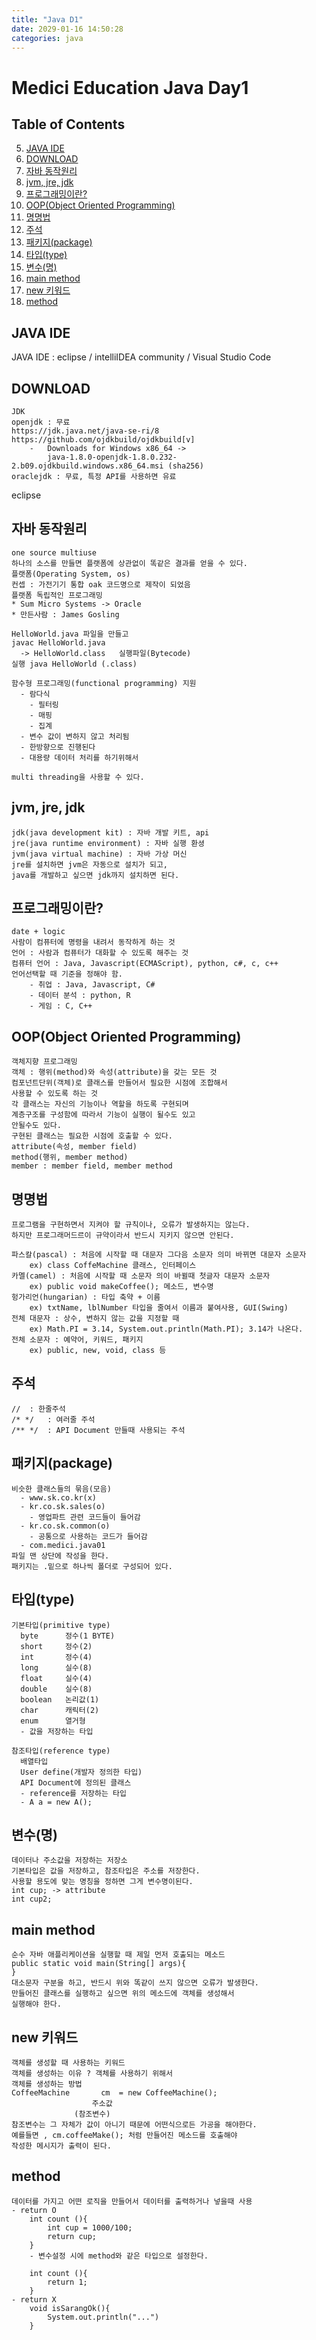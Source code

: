 ```yaml
---
title: "Java D1"
date: 2029-01-16 14:50:28
categories: java
---
```


# Medici Education Java Day1

## Table of Contents
  5. [JAVA IDE](#java-ide)
  6. [DOWNLOAD](#download)
  7. [자바 동작원리](#java-motion)
  8. [jvm, jre, jdk](#jvm-jre-jdk)
  9. [프로그래밍이란?](#programming)
  10. [OOP(Object Oriented Programming)](#oop)
  11. [명명법](#nomenclature)
  12. [주석](#comment)
  13. [패키지(package)](#package)
  14. [타입(type)](#type)
  15. [변수(명)](#parameter)
  16. [main method](#main-method)
  17. [new 키워드](#new)
  18. [method](#method)
  
  
## JAVA IDE
JAVA IDE : eclipse / intelliIDEA community / Visual Studio Code

## DOWNLOAD
	JDK
	openjdk : 무료
	https://jdk.java.net/java-se-ri/8
	https://github.com/ojdkbuild/ojdkbuild[v]
		- 	Downloads for Windows x86_64 ->
			java-1.8.0-openjdk-1.8.0.232-2.b09.ojdkbuild.windows.x86_64.msi (sha256)
	oraclejdk : 무료, 특정 API를 사용하면 유료
  eclipse

## 자바 동작원리
	one source multiuse
	하나의 소스를 만들면 플랫폼에 상관없이 똑같은 결과를 얻을 수 있다.
	플랫폼(Operating System, os)
	컨셉 : 가전기기 통합 oak 코드명으로 제작이 되었음
	플랫폼 독립적인 프로그래밍
	* Sum Micro Systems -> Oracle
	* 만든사람 : James Gosling

	HelloWorld.java 파일을 만들고
	javac HelloWorld.java
	  -> HelloWorld.class	실행파일(Bytecode)
	실행 java HelloWorld (.class)

	함수형 프로그래밍(functional programming) 지원
	  - 람다식
	    - 필터링
	    - 매핑
	    - 집계
	  - 변수 값이 변하지 않고 처리됨
	  - 한방향으로 진행된다
	  - 대용량 데이터 처리를 하기위해서

	multi threading을 사용할 수 있다.

## jvm, jre, jdk
	jdk(java development kit) : 자바 개발 키트, api
	jre(java runtime environment) : 자바 실행 환셩
	jvm(java virtual machine) : 자바 가상 머신
	jre를 설치하면 jvm은 자동으로 설치가 되고,
	java를 개발하고 싶으면 jdk까지 설치하면 된다.

## 프로그래밍이란?
	date + logic
	사람이 컴퓨터에 명령을 내려서 동작하게 하는 것
	언어 : 사람과 컴퓨터가 대화할 수 있도록 해주는 것
	컴퓨터 언어 : Java, Javascript(ECMAScript), python, c#, c, c++
	언어선택할 때 기준을 정해야 함.
		- 취업 : Java, Javascript, C#
		- 데이터 분석 : python, R
		- 게임 : C, C++

## OOP(Object Oriented Programming)
	객체지향 프로그래밍
	객체 : 행위(method)와 속성(attribute)을 갖는 모든 것
	컴포넌트단위(객체)로 클래스를 만들어서 필요한 시점에 조합해서
	사용할 수 있도록 하는 것
	각 클래스는 자신의 기능이나 역할을 하도록 구현되며
	계층구조를 구성함에 따라서 기능이 실행이 될수도 있고
	안될수도 있다.
	구현된 클래스는 필요한 시점에 호출할 수 있다.
	attribute(속성, member field)
	method(행위, member method)
	member : member field, member method

## 명명법
	프로그램을 구현하면서 지켜야 할 규칙이나, 오류가 발생하지는 않는다.
	하지만 프로그래머드르이 규약이라서 반드시 지키지 않으면 안된다.

	파스칼(pascal) : 처음에 시작할 때 대문자 그다음 소문자 의미 바뀌면 대문자 소문자
		ex) class CoffeMachine 클래스, 인터페이스
	카멜(camel) : 처음에 시작할 때 소문자 의이 바뀔때 첫글자 대문자 소문자
		ex) public void makeCoffee(); 메소드, 변수명
	헝가리언(hungarian) : 타입 축약 + 이름
		ex) txtName, lblNumber 타입을 줄여서 이름과 붙여사용, GUI(Swing)
	전체 대문자 : 상수, 변하지 않는 값을 지정할 때
		ex) Math.PI = 3.14, System.out.println(Math.PI); 3.14가 나온다.
	전체 소문자 : 예약어, 키워드, 패키지
		ex) public, new, void, class 등 

## 주석
	//	: 한줄주석
	/* */  	: 여러줄 주석
	/** */ 	: API Document 만들때 사용되는 주석

## 패키지(package)
	비슷한 클래스들의 묶음(모음)	
	  - www.sk.co.kr(x)
	  - kr.co.sk.sales(o)
	    - 영업파트 관련 코드들이 들어감
	  - kr.co.sk.common(o)
	    - 공통으로 사용하는 코드가 들어감
	  - com.medici.java01
	파일 맨 상단에 작성을 한다.
	패키지는 .밑으로 하나씩 폴더로 구성되어 있다.

## 타입(type)
	기본타입(primitive type)
	  byte 		정수(1 BYTE)
	  short 	정수(2)
	  int 		정수(4)
	  long		실수(8)
	  float		실수(4)
	  double	실수(8)
	  boolean	논리값(1)
	  char		캐릭터(2)
	  enum		열거형
	  - 값을 저장하는 타입

	참조타입(reference type)
	  배열타입
	  User define(개발자 정의한 타입)
	  API Document에 정의된 클래스
	  - reference를 저장하는 타입
	  - A a = new A();

## 변수(명)
	데이터나 주소값을 저장하는 저장소
   	기본타입은 값을 저장하고, 참조타입은 주소를 저장한다.
   	사용할 용도에 맞는 명칭을 정하면 그게 변수명이된다.
   	int cup; -> attribute
   	int cup2;

## main method
	순수 자바 애플리케이션을 실행할 때 제일 먼저 호출되는 메소드
	public static void main(String[] args){
	}
	대소문자 구분을 하고, 반드시 위와 똑같이 쓰지 않으면 오류가 발생한다.
	만들어진 클래스를 실행하고 싶으면 위의 메소드에 객체를 생성해서
	실행해야 한다.

## new 키워드
	객체를 생성할 때 사용하는 키워드
	객체를 생성하는 이유 ? 객체를 사용하기 위해서
	객체를 생성하는 방법
	CoffeeMachine		cm 	= new CoffeeMachine();
	 	              주소값
		          (참조변수)
	참조변수는 그 자체가 값이 아니기 때문에 어떤식으로든 가공을 해야한다.
	예를들면 , cm.coffeeMake(); 처럼 만들어진 메소드를 호출해야
	작성한 메시지가 출력이 된다.

## method
	데이터를 가지고 어떤 로직을 만들어서 데이터를 출력하거나 넣을때 사용
	- return O
		int count (){
			int cup = 1000/100;
			return cup;
		}
		- 변수설정 시에 method와 같은 타입으로 설정한다.

		int count (){
			return 1;
		}
	- return X
		void isSarangOk(){
			System.out.println("...")
		}
